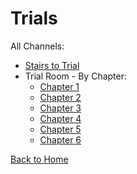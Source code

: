 # Trials

All Channels:
* [Stairs to Trial](https://sonic4999.github.io/PD-Season-2-Archive/trials/Danganronpa_%20Prospective%20Despair%20-%20Trial%20Rooms%20(KG)%20-%20trial-stairs%20%5B848611778556723260%5D.html)
* Trial Room - By Chapter:
  * [Chapter 1](https://sonic4999.github.io/PD-Season-2-Archive/trials/Danganronpa_%20Prospective%20Despair%20-%20Trial%20Rooms%20(KG)%20-%20trial-ch-1%20%5B853697177511526420%5D.html)
  * [Chapter 2](https://sonic4999.github.io/PD-Season-2-Archive/trials/Danganronpa_%20Prospective%20Despair%20-%20Trial%20Rooms%20(KG)%20-%20trial-ch-2%20%5B855860155593261096%5D.html)
  * [Chapter 3](https://sonic4999.github.io/PD-Season-2-Archive/trials/Danganronpa_%20Prospective%20Despair%20-%20Trial%20Rooms%20(KG)%20-%20trial-ch-3%20%5B858521628878569492%5D.html)
  * [Chapter 4](https://sonic4999.github.io/PD-Season-2-Archive/trials/Danganronpa_%20Prospective%20Despair%20-%20Trial%20Rooms%20(KG)%20-%20trial-ch-4%20%5B860935211905450004%5D.html)
  * [Chapter 5](https://sonic4999.github.io/PD-Season-2-Archive/trials/Danganronpa_%20Prospective%20Despair%20-%20Trial%20Rooms%20(KG)%20-%20trial-ch-5%20%5B863523750800523315%5D.html)
  * [Chapter 6](https://sonic4999.github.io/PD-Season-2-Archive/trials/Danganronpa_%20Prospective%20Despair%20-%20Trial%20Rooms%20(KG)%20-%20trial-ch-6%20%5B865681732997087242%5D.html)

[Back to Home](https://sonic4999.github.io/PD-Season-2-Archive/)